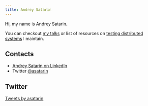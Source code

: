 ```yaml
---
title: Andrey Satarin
---
```

Hi, my name is Andrey Satarin.

You can checkout [my talks](talks) or list of resources on [testing distributed systems](testing-distributed-systems) I maintain.

## Contacts

* [Andrey Satarin on LinkedIn](https://www.linkedin.com/in/asatarin/)
* Twitter [@asatarin](https://twitter.com/asatarin)


## Twitter
<a class="twitter-timeline" href="https://twitter.com/asatarin?ref_src=twsrc%5Etfw">Tweets by asatarin</a> <script async src="https://platform.twitter.com/widgets.js" charset="utf-8"></script>

